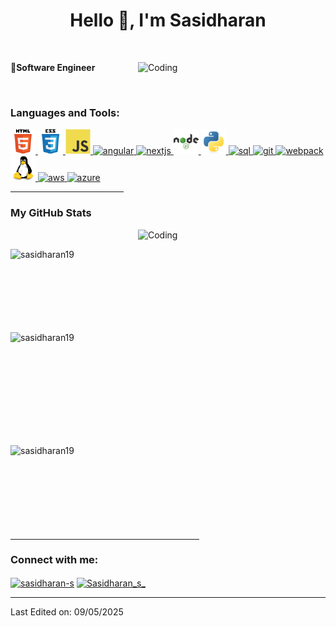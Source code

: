 
<!--
**sasidharan19/sasidharan19** is a ✨ _special_ ✨ repository because its `README.md` (this file) appears on your GitHub profile.

Here are some ideas to get you started:

- 🔭 I’m currently working on ...
- 🌱 I’m currently learning ...
- 👯 I’m looking to collaborate on ...
- 🤔 I’m looking for help with ...
- 💬 Ask me about ...
- 📫 How to reach me: ...
- 😄 Pronouns: ...
- ⚡ Fun fact: ...
-->
  <h1 align="center">Hello 👋, I'm Sasidharan </h1>
<p align="left"> <a href="https://twitter.com/" target="blank"><img src="https://img.shields.io/twitter/follow/?logo=twitter&amp;style=for-the-badge" alt=""></a> </p>
<p>🌱<strong>Software Engineer</strong>
<img align="right" alt="Coding" width="300" src="https://i.pinimg.com/originals/81/17/8b/81178b47a8598f0c81c4799f2cdd4057.gif"></p>
<br>
<h3 align="left">Languages and Tools:</h3>
<p align="left"> <a href="https://www.w3schools.com/css/" target="_blank" rel="noreferrer"> <a href="https://www.w3.org/html/" target="_blank" rel="noreferrer"> <img src="https://raw.githubusercontent.com/devicons/devicon/master/icons/html5/html5-original-wordmark.svg" alt="html5" width="40" height="40"> </a> <a href="https://www.w3schools.com/css/" target="_blank" rel="noreferrer"> <img src="https://raw.githubusercontent.com/devicons/devicon/master/icons/css3/css3-original-wordmark.svg" alt="css3" width="40" height="40"> </a> <a href="https://developer.mozilla.org/en-US/docs/Web/JavaScript" target="_blank" rel="noreferrer"> <img src="https://raw.githubusercontent.com/devicons/devicon/master/icons/javascript/javascript-original.svg" alt="javascript" width="40" height="40"> </a> <a href="https://angular.dev/" target="_blank" rel="noreferrer"> <img src="https://cdn.iconscout.com/icon/free/png-256/free-angular-logo-icon-download-in-svg-png-gif-file-formats--brand-development-tools-pack-logos-icons-226070.png" alt="angular" width="40" height="40"> </a> <a href="https://nextjs.org/" target="_blank" rel="noreferrer"> <img src="https://images.ctfassets.net/23aumh6u8s0i/6pjUKboBuFLvCKkE3esaFA/5f2101d6d2add5c615db5e98a553fc44/nextjs.jpeg" alt="nextjs" width="40" height="40"> </a> <a href="https://nodejs.org" target="_blank" rel="noreferrer"> <img src="https://raw.githubusercontent.com/devicons/devicon/master/icons/nodejs/nodejs-original-wordmark.svg" alt="nodejs" width="40" height="40"> </a> <a href="https://www.python.org" target="_blank" rel="noreferrer"> <img src="https://raw.githubusercontent.com/devicons/devicon/master/icons/python/python-original.svg" alt="python" width="40" height="40"> </a> <a href="https://www.w3schools.com/sql/" target="_blank" rel="noreferrer"> <img src="https://cdn-icons-png.flaticon.com/512/2305/2305934.png" alt="sql" width="40" height="40"> </a> <a href="https://git-scm.com/" target="_blank" rel="noreferrer"> <img src="https://www.vectorlogo.zone/logos/git-scm/git-scm-icon.svg" alt="git" width="40" height="40"> <a href="https://webpack.js.org/" target="_blank" rel="noreferrer"> <img src="https://cdn.iconscout.com/icon/free/png-256/free-webpack-logo-icon-download-in-svg-png-gif-file-formats--programming-language-logos-pack-icons-1174982.png" alt="webpack" width="40" height="40"> </a> <a href="https://www.linux.org/" target="_blank" rel="noreferrer"> <img src="https://raw.githubusercontent.com/devicons/devicon/master/icons/linux/linux-original.svg" alt="linux" width="40" height="40"> </a> <a href="https://www.aws.training/" target="_blank" rel="noreferrer"> <img src="https://encrypted-tbn0.gstatic.com/images?q=tbn:ANd9GcS66rNP7PkHlXCAPWNWBztVm_2joQDjNjGwuQ&s" alt="aws" width="40" height="40"> </a> <a href="https://azure.microsoft.com/en-in/" target="_blank" rel="noreferrer"> <img src="https://dhrp.com.au/wp-content/uploads/2023/12/azure.png" alt="azure" width="40" height="40"> </a> </p>
<hr width="36%">
<h3>My GitHub Stats</h3>
<img align="right" alt="Coding" width="300" src="https://cdn.dribbble.com/users/1277312/screenshots/14733298/media/39b1045e593737587dd60e42c8422d1f.gif">
<br>
<p><img align="left" src="https://github-readme-stats.vercel.app/api/top-langs?username=sasidharan19&amp;show_icons=true&amp;theme=dark&amp;locale=en&amp;layout=compact" alt="sasidharan19"></p>
<p><br><br><br><br><br><br><br></p>
<p>&nbsp;<img align="left" src="https://github-readme-stats.vercel.app/api?username=sasidharan19&amp;show_icons=true&amp;theme=dark&amp;locale=en" alt="sasidharan19"></p>
<br><br><br><br><br><br><br><br>
<p><img align="left" src="https://github-readme-streak-stats.herokuapp.com/?user=sasidharan19&amp;theme=dark" alt="sasidharan19"></p>
<br><br><br><br><br><br><br><br>
<hr width="60%">
<h3 align="left">Connect with me:</h3>
<p align="left">
<a href="https://www.linkedin.com/in/sasidharan-s/" target="blank"><img align="center" src="https://raw.githubusercontent.com/rahuldkjain/github-profile-readme-generator/master/src/images/icons/Social/linked-in-alt.svg" alt="sasidharan-s" height="30" width="40"></a>
<a href="https://x.com/Sasidharan_s_" target="blank"><img align="center" src="https://img.freepik.com/free-vector/new-2023-twitter-logo-x-icon-design_1017-45418.jpg" alt="Sasidharan_s_" height="30" width="40"></a>
</p>
<hr>
<p>Last Edited on: 09/05/2025</p> 
